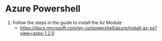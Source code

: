 Azure Powershell
======================

1. Follow the steps in the guide to install the Az Module
    - https://docs.microsoft.com/en-us/powershell/azure/install-az-ps?view=azps-1.2.0
